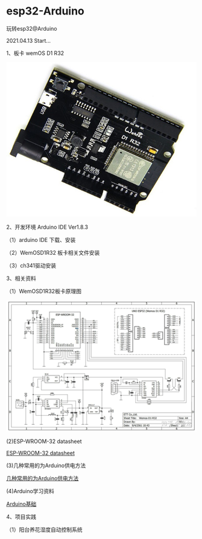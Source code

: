 # esp32-Arduino

玩转esp32@Arduino

2021.04.13 Start...

1、板卡 wemOS D1 R32

![WemOSD1R32板卡](/img/WemosD1R32.jpg)

2、开发环境 Arduino IDE Ver1.8.3
   
（1）arduino IDE 下载、安装

（2）WemOSD1R32 板卡相关文件安装

（3）ch341驱动安装
     

3、相关资料

（1）WemOSD1R32板卡原理图

![WemOSD1R32板卡原理图](/img/WemosD1R32板卡原理图.jpg)

(2)ESP-WROOM-32 datasheet

[ESP-WROOM-32 datasheet](/resources/esp32-wroom-32_datasheet_cn.pdf)

(3)几种常用的为Arduino供电方法

[几种常用的为Arduino供电方法](http://www.taichi-maker.com/homepage/arduino-projects-index/arduino-power-supply/)

(4)Arduino学习资料

[Arduino基础](http://www.taichi-maker.com/homepage/arduino-tutorial-index/)

4、项目实践

（1）阳台养花湿度自动控制系统

     


